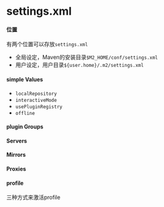# settings.xml

#### 位置

有两个位置可以存放```settings.xml```
- 全局设定，Maven的安装目录```$M2_HOME/conf/settings.xml```
- 用户设定，用户目录```${user.home}/.m2/settings.xml```


#### simple Values
- ```localRepository```
- ```interactiveMode```
- ```usePluginRegistry```
- ```offline```

#### plugin Groups

#### Servers

#### Mirrors

#### Proxies

#### profile

三种方式来激活profile

